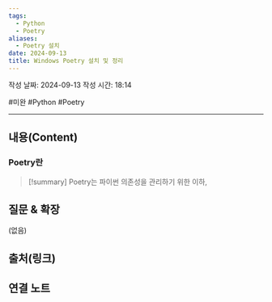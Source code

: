 ```yaml
---
tags:
  - Python
  - Poetry
aliases:
  - Poetry 설치
date: 2024-09-13
title: Windows Poetry 설치 및 정리
---
```

작성 날짜: 2024-09-13
작성 시간: 18:14

#미완 #Python #Poetry 

----
## 내용(Content)

### Poetry란

>[!summary]
>Poetry는 파이썬 의존성을 관리하기 위한 이하, 





## 질문 & 확장

(없음)

## 출처(링크)


## 연결 노트


